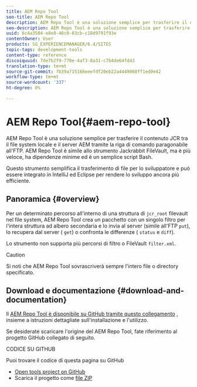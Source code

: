 ```yaml
---
title: AEM Repo Tool
seo-title: AEM Repo Tool
description: AEM Repo Tool è una soluzione semplice per trasferire il contenuto JCR tra il file system locale e il server AEM tramite la riga di comando paragonabile all'FTP. AEM Repo Tool è simile allo strumento Jackrabbit FileVault, ma è più veloce, ha dipendenze minime, ed è un semplice script Bash.
seo-description: AEM Repo Tool è una soluzione semplice per trasferire il contenuto JCR tra il file system locale e il server AEM tramite la riga di comando paragonabile all'FTP. AEM Repo Tool è simile allo strumento Jackrabbit FileVault, ma è più veloce, ha dipendenze minime, ed è un semplice script Bash.
uuid: 6c4a3504-e8e8-46c0-83cb-c18d9791f93e
contentOwner: User
products: SG_EXPERIENCEMANAGER/6.4/SITES
topic-tags: development-tools
content-type: reference
discoiquuid: 7de7b2f9-770e-4af3-8a31-c7b4de64fd43
translation-type: tm+mt
source-git-commit: 7b39a715166eeefdf20eb22a4449068ff1ed0e42
workflow-type: tm+mt
source-wordcount: '337'
ht-degree: 0%

---
```



# AEM Repo Tool{#aem-repo-tool}

AEM Repo Tool è una soluzione semplice per trasferire il contenuto JCR tra il file system locale e il server AEM tramite la riga di comando paragonabile all&#39;FTP. AEM Repo Tool è simile allo strumento [](/help/sites-developing/ht-vlttool.md)Jackrabbit FileVault, ma è più veloce, ha dipendenze minime ed è un semplice script Bash.

Questo strumento semplifica il trasferimento di file per lo sviluppatore e può essere integrato in IntelliJ ed Eclipse per rendere lo sviluppo ancora più efficiente.

## Panoramica {#overview}

Per un determinato percorso all&#39;interno di una struttura di `jcr_root` filevault nel file system, AEM Repo Tool crea un pacchetto con un singolo filtro per l&#39;intera struttura ad albero secondaria e lo invia al server (simile all&#39;FTP `put`), lo recupera dal server ( `get`) o confronta le differenze ( `status` e `diff`).

Lo strumento non supporta più percorsi di filtro o FileVault `filter.xml`.

>[!CAUTION]
>
>Si noti che AEM Repo Tool sovrascriverà sempre l&#39;intero file o directory specificato.

## Download e documentazione {#download-and-documentation}

Il [AEM Repo Tool è disponibile su GitHub tramite questo collegamento](https://github.com/Adobe-Marketing-Cloud/tools/tree/master/repo) , insieme a istruzioni dettagliate sull&#39;installazione e l&#39;utilizzo.

Se desiderate scaricare l&#39;origine del AEM Repo Tool, fate riferimento al progetto GitHub collegato di seguito.

CODICE SU GITHUB

Puoi trovare il codice di questa pagina su GitHub

* [Open tools project on GitHub](https://github.com/Adobe-Marketing-Cloud/tools)
* Scarica il progetto come [file ZIP](https://github.com/Adobe-Marketing-Cloud/tools/archive/master.zip)

